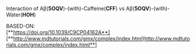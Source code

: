 Interaction of Aβ(**5OQV**)-(with)-Caffeine(**CFF**) vs Aβ(**5OQV**)-(with)-Water(**HOH**)  

  
BASED-ON:  
[**https://doi.org/10.1039/C9CP04162A**]
[**http://www.mdtutorials.com/gmx/complex/index.html)http://www.mdtutorials.com/gmx/complex/index.html**]
